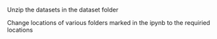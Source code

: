 Unzip the datasets in the dataset folder

Change locations of various folders marked in the ipynb to the requiried locations
